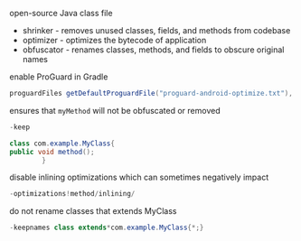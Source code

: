 open-source Java class file

- shrinker - removes unused classes, fields, and methods from codebase
- optimizer - optimizes the bytecode of application
- obfuscator - renames classes, methods, and fields to obscure original names

enable ProGuard in Gradle

```groovy
proguardFiles getDefaultProguardFile("proguard-android-optimize.txt"), "proguard-rules.pro"
```

ensures that `myMethod` will not be obfuscated or removed

```Java
-keep

class com.example.MyClass{
public void method();
        }
```

disable inlining optimizations which can sometimes negatively impact

```Java
-optimizations!method/inlining/
```

do not rename classes that extends MyClass

```Java
-keepnames class extends*com.example.MyClass{*;}
```
